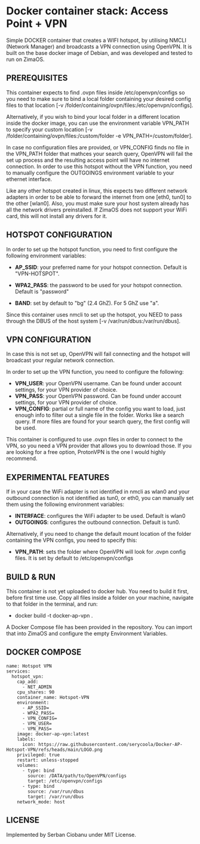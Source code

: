 # Docker container stack: Access Point + VPN

Simple DOCKER container that creates a WIFI hotspot, by utilising NMCLI (Network
Manager) and broadcasts a VPN connection using OpenVPN. It is built on the base
docker image of Debian, and was developed and tested to run on ZimaOS.



## PREREQUISITES

This container expects to find .ovpn files inside /etc/openvpn/configs so you
need to make sure to bind a local folder containing your desired config files
to that location [-v /folder/containing/ovpn/files:/etc/openvpn/configs].

Alternatively, if you wish to bind your local folder in a different location
inside the docker image, you can use the environment variable VPN_PATH to
specify your custom location [-v /folder/containing/ovpn/files:/custom/folder
-e VPN_PATH=/custom/folder].

In case no configuration files are provided, or VPN_CONFIG finds no file in
the VPN_PATH folder that mathces your search query, OpenVPN will fail the
set up process and the resulting access point will have no internet connection.
In order to use this hotspot without the VPN function, you need to manually
configure the OUTGOINGS environment variable to your ethernet interface.

Like any other hotspot created in linux, this expects two different network
adapters in order to be able to forward the internet from one [eth0, tun0] to
the other [wlan0]. Also, you must make sure your host system already has all
the network drivers preinstalled. If ZimaOS does not support your WiFi card,
this will not install any drivers for it.



## HOTSPOT CONFIGURATION

In order to set up the hotspot function, you need to first configure the
following environment variables:

* **AP_SSID**: 	your preferred name for your hotspot connection. 
	       	Default is "VPN-HOTSPOT".
* **WPA2_PASS**: the password to be used for your hotspot connection. 
		Default is "password"

* **BAND**: set by default to "bg" (2.4 GhZ). For 5 GhZ use "a".

Since this container uses nmcli to set up the hotspot, you NEED to pass through
the DBUS of the host system [-v /var/run/dbus:/var/run/dbus].


## VPN CONFIGURATION

In case this is not set up, OpenVPN will fail connecting and the hotspot will
broadcast your regular network connection.

In order to set up the VPN function, you need to configure the following:

* **VPN_USER**: your OpenVPN username. Can be found under account settings,
		for your VPN provider of choice. 
* **VPN_PASS**: your OpenVPN password. Can be found under account settings,
		for your VPN provider of choice.
* **VPN_CONFIG**: partial or full name of the config you want to load, just
              	enough info to filter out a single file in the folder. Works
		like a search query. If more files are found for your search
		query, the first config will be used.

This container is configured to use .ovpn files in order to connect to the VPN,
so you need a VPN provider that allows you to download those. If you are looking
for a free option, ProtonVPN is the one I would highly recommend.



## EXPERIMENTAL FEATURES

If in your case the WiFi adapter is not identified in nmcli as wlan0 and your
outbound connection is not identified as tun0, or eth0, you can manually set
them using the following environment variables:

* **INTERFACE**: configures the WiFi adapter to be used. Default is wlan0
* **OUTGOINGS**: configures the outbound connection. Default is tun0.

Alternatively, if you need to change the default mount location of the folder
containing the VPN configs, you need to specify this:

* **VPN_PATH**: sets the folder where OpenVPN will look for .ovpn config files.
		It is set by default to /etc/openvpn/configs



## BUILD & RUN

This container is not yet uploaded to docker hub. You need to build it first, 
before first time use. Copy all files inside a folder on your machine, navigate
to that folder in the terminal, and run:

* docker build -t docker-ap-vpn .

A Docker Compose file has been provided in the repository. You can import that into
ZimaOS and configure the empty Environment Variables.



## DOCKER COMPOSE
````
name: Hotspot VPN
services:
  hotspot_vpn:
    cap_add:
      - NET_ADMIN
    cpu_shares: 90
    container_name: Hotspot-VPN
    environment:
      - AP_SSID= 
      - WPA2_PASS= 
      - VPN_CONFIG= 
      - VPN_USER=
      - VPN_PASS=
    image: docker-ap-vpn:latest
    labels:
      icon: https://raw.githubusercontent.com/serycoola/Docker-AP-Hotspot-VPN/refs/heads/main/LOGO.png
    privileged: true
    restart: unless-stopped
    volumes:
      - type: bind
        source: /DATA/path/to/OpenVPN/configs
        target: /etc/openvpn/configs
      - type: bind
        source: /var/run/dbus
        target: /var/run/dbus
    network_mode: host
````
## LICENSE

Implemented by Serban Ciobanu under MIT License.

